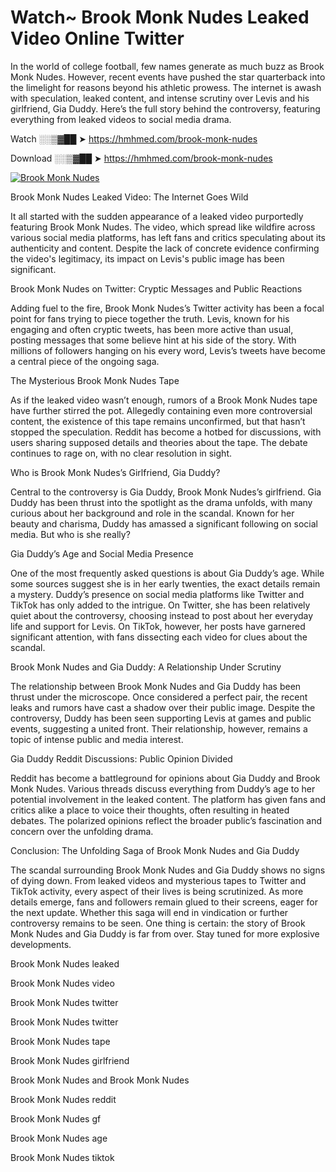 # Watch~ Brook Monk Nudes Leaked Video Online Twitter

In the world of college football, few names generate as much buzz as Brook Monk Nudes. However, recent events have pushed the star quarterback into the limelight for reasons beyond his athletic prowess. The internet is awash with speculation, leaked content, and intense scrutiny over Levis and his girlfriend, Gia Duddy. Here’s the full story behind the controversy, featuring everything from leaked videos to social media drama.

Watch ░░▒▓██ ➤ https://hmhmed.com/brook-monk-nudes

Download ░░▒▓██ ➤ https://hmhmed.com/brook-monk-nudes

[![Brook Monk Nudes](https://i.imgur.com/dJHk4Zq.gif)](https://hmhmed.com/brook-monk-nudes)

Brook Monk Nudes Leaked Video: The Internet Goes Wild

It all started with the sudden appearance of a leaked video purportedly featuring Brook Monk Nudes. The video, which spread like wildfire across various social media platforms, has left fans and critics speculating about its authenticity and content. Despite the lack of concrete evidence confirming the video's legitimacy, its impact on Levis's public image has been significant.

Brook Monk Nudes on Twitter: Cryptic Messages and Public Reactions

Adding fuel to the fire, Brook Monk Nudes’s Twitter activity has been a focal point for fans trying to piece together the truth. Levis, known for his engaging and often cryptic tweets, has been more active than usual, posting messages that some believe hint at his side of the story. With millions of followers hanging on his every word, Levis’s tweets have become a central piece of the ongoing saga.

The Mysterious Brook Monk Nudes Tape

As if the leaked video wasn’t enough, rumors of a Brook Monk Nudes tape have further stirred the pot. Allegedly containing even more controversial content, the existence of this tape remains unconfirmed, but that hasn’t stopped the speculation. Reddit has become a hotbed for discussions, with users sharing supposed details and theories about the tape. The debate continues to rage on, with no clear resolution in sight.

Who is Brook Monk Nudes’s Girlfriend, Gia Duddy?

Central to the controversy is Gia Duddy, Brook Monk Nudes’s girlfriend. Gia Duddy has been thrust into the spotlight as the drama unfolds, with many curious about her background and role in the scandal. Known for her beauty and charisma, Duddy has amassed a significant following on social media. But who is she really?

Gia Duddy’s Age and Social Media Presence

One of the most frequently asked questions is about Gia Duddy’s age. While some sources suggest she is in her early twenties, the exact details remain a mystery. Duddy’s presence on social media platforms like Twitter and TikTok has only added to the intrigue. On Twitter, she has been relatively quiet about the controversy, choosing instead to post about her everyday life and support for Levis. On TikTok, however, her posts have garnered significant attention, with fans dissecting each video for clues about the scandal.

Brook Monk Nudes and Gia Duddy: A Relationship Under Scrutiny

The relationship between Brook Monk Nudes and Gia Duddy has been thrust under the microscope. Once considered a perfect pair, the recent leaks and rumors have cast a shadow over their public image. Despite the controversy, Duddy has been seen supporting Levis at games and public events, suggesting a united front. Their relationship, however, remains a topic of intense public and media interest.

Gia Duddy Reddit Discussions: Public Opinion Divided

Reddit has become a battleground for opinions about Gia Duddy and Brook Monk Nudes. Various threads discuss everything from Duddy’s age to her potential involvement in the leaked content. The platform has given fans and critics alike a place to voice their thoughts, often resulting in heated debates. The polarized opinions reflect the broader public’s fascination and concern over the unfolding drama.

Conclusion: The Unfolding Saga of Brook Monk Nudes and Gia Duddy

The scandal surrounding Brook Monk Nudes and Gia Duddy shows no signs of dying down. From leaked videos and mysterious tapes to Twitter and TikTok activity, every aspect of their lives is being scrutinized. As more details emerge, fans and followers remain glued to their screens, eager for the next update. Whether this saga will end in vindication or further controversy remains to be seen. One thing is certain: the story of Brook Monk Nudes and Gia Duddy is far from over. Stay tuned for more explosive developments.

Brook Monk Nudes leaked

Brook Monk Nudes video

Brook Monk Nudes twitter

Brook Monk Nudes twitter

Brook Monk Nudes tape

Brook Monk Nudes girlfriend

Brook Monk Nudes and Brook Monk Nudes

Brook Monk Nudes reddit

Brook Monk Nudes gf

Brook Monk Nudes age

Brook Monk Nudes tiktok